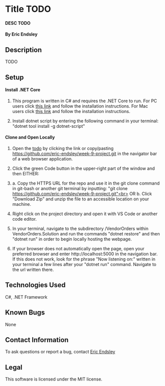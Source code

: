 # Title TODO

#### DESC TODO

#### By Eric Endsley

## Description

TODO

## Setup

#### Install .NET Core

1. This program is written in C# and requires the .NET Core to run. For PC users click [this link](https://dotnet.microsoft.com/download/dotnet-core/thank-you/sdk-2.2.203-windows-x64-installer) and follow the installation instructions. For Mac users click [this link](https://dotnet.microsoft.com/download/dotnet-core/thank-you/sdk-2.2.106-macos-x64-installer) and follow the installation instructions.

2. Install dotnet script by entering the following command in your terminal: "dotnet tool install -g dotnet-script"

#### Clone and Open Locally

1.  Open the [todo](https://github.com/eric-endsley/week-9-project.git) by clicking the link or copy/pasting https://github.com/eric-endsley/week-9-project.git in the navigator bar of a web browser application.

2.  Click the green Code button in the upper-right part of the window and then EITHER:

3.  a. Copy the HTTPS URL for the repo and use it in the git clone command in git-bash or another git terminal by inputting: "git clone https://github.com/eric-endsley/week-9-project.git"<br>
    OR b. Click "Download Zip" and unzip the file to an accessible location on your machine.

4.  Right click on the project directory and open it with VS Code or another code editor.

5.  In your terminal, navigate to the subdirectory /VendorOrders within VendorOrders.Solution and run the commands "dotnet restore" and then "dotnet run" in order to begin locally hosting the webpage.

6.  If your browser does not automatically open the page, open your preferred browser and enter http://localhost:5000 in the navigation bar. If this does not work, look for the phrase "Now listening on:" written in your terminal a few lines after your "dotnet run" command. Navigate to the url written there.

## Technologies Used

C#, .NET Framework

## Known Bugs

None

## Contact Information

To ask questions or report a bug, contact [Eric Endsley](mailto:eric.endsley4@gmail.com)

## Legal

This software is licensed under the MIT license.
